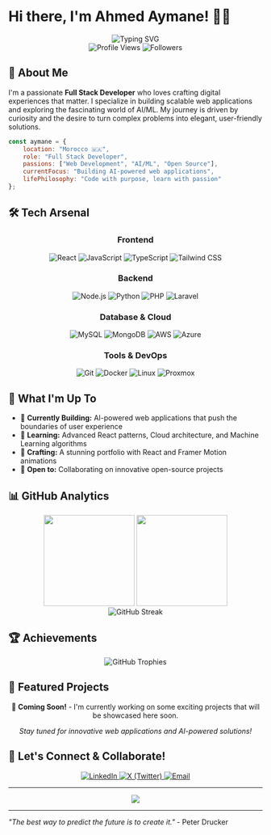 # Hi there, I'm Ahmed Aymane! 👨‍💻

<div align="center">
  <img src="https://readme-typing-svg.demolab.com?font=Fira+Code&size=22&duration=3000&pause=1000&color=6366F1&center=true&vCenter=true&width=600&lines=Full+Stack+Developer;AI%2FML+Enthusiast;Problem+Solver;Open+Source+Contributor" alt="Typing SVG" />
</div>

<div align="center">
  <img src="https://komarev.com/ghpvc/?username=AymaneWebDEV&label=Profile%20Views&color=6366f1&style=flat-square" alt="Profile Views" />
  <img src="https://img.shields.io/github/followers/AymaneWebDEV?label=Followers&style=flat-square&color=6366f1" alt="Followers" />
</div>

## 🚀 About Me

I'm a passionate **Full Stack Developer** who loves crafting digital experiences that matter. I specialize in building scalable web applications and exploring the fascinating world of AI/ML. My journey is driven by curiosity and the desire to turn complex problems into elegant, user-friendly solutions.

```javascript
const aymane = {
    location: "Morocco 🇲🇦",
    role: "Full Stack Developer",
    passions: ["Web Development", "AI/ML", "Open Source"],
    currentFocus: "Building AI-powered web applications",
    lifePhilosophy: "Code with purpose, learn with passion"
};
```

## 🛠️ Tech Arsenal

<div align="center">

### Frontend
![React](https://img.shields.io/badge/React-20232A?style=for-the-badge&logo=react&logoColor=61DAFB)
![JavaScript](https://img.shields.io/badge/JavaScript-F7DF1E?style=for-the-badge&logo=javascript&logoColor=black)
![TypeScript](https://img.shields.io/badge/TypeScript-007ACC?style=for-the-badge&logo=typescript&logoColor=white)
![Tailwind CSS](https://img.shields.io/badge/Tailwind_CSS-38B2AC?style=for-the-badge&logo=tailwind-css&logoColor=white)

### Backend
![Node.js](https://img.shields.io/badge/Node.js-43853D?style=for-the-badge&logo=node.js&logoColor=white)
![Python](https://img.shields.io/badge/Python-3776AB?style=for-the-badge&logo=python&logoColor=white)
![PHP](https://img.shields.io/badge/PHP-777BB4?style=for-the-badge&logo=php&logoColor=white)
![Laravel](https://img.shields.io/badge/Laravel-FF2D20?style=for-the-badge&logo=laravel&logoColor=white)

### Database & Cloud
![MySQL](https://img.shields.io/badge/MySQL-005C84?style=for-the-badge&logo=mysql&logoColor=white)
![MongoDB](https://img.shields.io/badge/MongoDB-4EA94B?style=for-the-badge&logo=mongodb&logoColor=white)
![AWS](https://img.shields.io/badge/Amazon_AWS-FF9900?style=for-the-badge&logo=amazonaws&logoColor=white)
![Azure](https://img.shields.io/badge/Microsoft_Azure-0089D0?style=for-the-badge&logo=microsoft-azure&logoColor=white)

### Tools & DevOps
![Git](https://img.shields.io/badge/Git-F05032?style=for-the-badge&logo=git&logoColor=white)
![Docker](https://img.shields.io/badge/Docker-2496ED?style=for-the-badge&logo=docker&logoColor=white)
![Linux](https://img.shields.io/badge/Linux-FCC624?style=for-the-badge&logo=linux&logoColor=black)
![Proxmox](https://img.shields.io/badge/Proxmox-E57000?style=for-the-badge&logo=proxmox&logoColor=white)

</div>

## 🎯 What I'm Up To

- 🔭 **Currently Building:** AI-powered web applications that push the boundaries of user experience
- 🌱 **Learning:** Advanced React patterns, Cloud architecture, and Machine Learning algorithms
- 🎨 **Crafting:** A stunning portfolio with React and Framer Motion animations
- 🤝 **Open to:** Collaborating on innovative open-source projects

## 📊 GitHub Analytics

<div align="center">
  <img height="180em" src="https://github-readme-stats.vercel.app/api?username=AymaneWebDEV&show_icons=true&theme=tokyonight&include_all_commits=true&count_private=true&hide_border=true"/>
  <img height="180em" src="https://github-readme-stats.vercel.app/api/top-langs/?username=AymaneWebDEV&layout=compact&theme=tokyonight&hide_border=true"/>
</div>

<div align="center">
  <img src="https://github-readme-streak-stats.herokuapp.com/?user=AymaneWebDEV&theme=tokyonight&hide_border=true" alt="GitHub Streak"/>
</div>

## 🏆 Achievements

<div align="center">
  <img src="https://github-profile-trophy.vercel.app/?username=AymaneWebDEV&theme=tokyonight&no-frame=true&column=7" alt="GitHub Trophies"/>
</div>

## 🌟 Featured Projects

<div align="center">
  
🚀 **Coming Soon!** - I'm currently working on some exciting projects that will be showcased here soon.

*Stay tuned for innovative web applications and AI-powered solutions!*

</div>

## 🤝 Let's Connect & Collaborate!

<div align="center">
  <a href="https://linkedin.com/in/ahmed-aymane-harty-791823308" target="_blank">
    <img src="https://img.shields.io/badge/LinkedIn-0077B5?style=for-the-badge&logo=linkedin&logoColor=white" alt="LinkedIn"/>
  </a>
  <a href="https://x.com/aymane_harty" target="_blank">
    <img src="https://img.shields.io/badge/X-000000?style=for-the-badge&logo=x&logoColor=white" alt="X (Twitter)"/>
  </a>
  <a href="mailto:your.email@example.com">
    <img src="https://img.shields.io/badge/Email-D14836?style=for-the-badge&logo=gmail&logoColor=white" alt="Email"/>
  </a>
</div>

---

<div align="center">
  <img src="https://capsule-render.vercel.app/api?type=waving&color=gradient&height=100&section=footer&text=Thanks%20for%20visiting!&fontSize=16&fontAlignY=65&desc=Let's%20build%20something%20amazing%20together&descAlignY=51&descAlign=50"/>
</div>

---

*"The best way to predict the future is to create it."* - Peter Drucker

<!---
AymaneWebDEV/AymaneWebDEV is a ✨ special ✨ repository because its README.md appears on your GitHub profile.
You can click the Preview link to take a look at your changes.
--->

